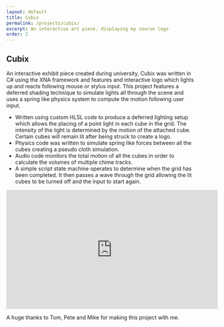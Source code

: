 ```yaml
---
layout: default
title: Cubix
permalink: /projects/cubix/
excerpt: An interactive art piece, displaying my course logo
order: 2
---
```


## Cubix

An interactive exhibit piece created during university, Cubix was written in C# using the XNA framework and features and interactive logo which lights up and reacts following mouse or stylus input. This project features a deferred shading technique to simulate lights all through the scene and uses a spring like physics system to compute the motion following user input.

- Written using custom HLSL code to produce a deferred lighting setup which allows the placing of a point light in each cube in the grid. The intensity of the light is determined by the motion of the attached cube. Certain cubes will remain lit after being struck to create a logo.
- Physics code was written to simulate spring like forces between all the cubes creating a pseudo cloth simulation.
- Audio code monitors the total motion of all the cubes in order to calculate the volumes of multiple chime tracks.
- A simple script state machine operates to determine when the grid has been completed. It then passes a wave through the grid allowing the lit cubes to be turned off and the input to start again.

<iframe width="560" height="315" src="https://www.youtube.com/embed/J7V02FZv3tA" frameborder="0" allow="autoplay; encrypted-media" allowfullscreen></iframe>

A huge thanks to Tom, Pete and Mike for making this project with me.
